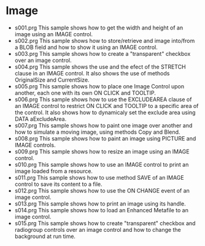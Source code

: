 # Image

* s001.prg This sample shows how to get the width and height of an image using an IMAGE control.
* s002.prg This sample shows how to store/retrieve and image into/from a BLOB field and how to show it using an IMAGE control.
* s003.prg This sample shows how to create a "transparent" checkbox over an image control.
* s004.prg This sample shows the use and the efect of the STRETCH clause in an IMAGE control. It also shows the use of methods OriginalSize and CurrentSize.
* s005.prg This sample shows how to place one Image Control upon another, each one with its own ON CLICK and TOOLTIP.
* s006.prg This sample shows how to use the EXCLUDEAREA clause of an IMAGE control to restrict ON CLICK and TOOLTIP to a specific area of the control. It also shows how to dynamicaly set the exclude area using DATA aExcludeArea.
* s007.prg This sample shows how to paint one image over another and how to simulate a moving image, using methods Copy and Blend.
* s008.prg This sample shows how to paint an image using PICTURE and IMAGE controls.
* s009.prg This sample shows how to resize an image using an IMAGE control.
* s010.prg This sample shows how to use an IMAGE control to print an image loaded from a resource.
* s011.prg This sample shows how to use method SAVE of an IMAGE control to save its content to a file.
* s012.prg This sample shows how to use the ON CHANGE event of an image control.
* s013.prg This sample shows how to print an image using its handle.
* s014.prg This sample shows how to load an Enhanced Metafile to an image control.
* s015.prg This sample shows how to create "transparent" checkbox and radiogroup controls over an image control and how to change the background at run time.
